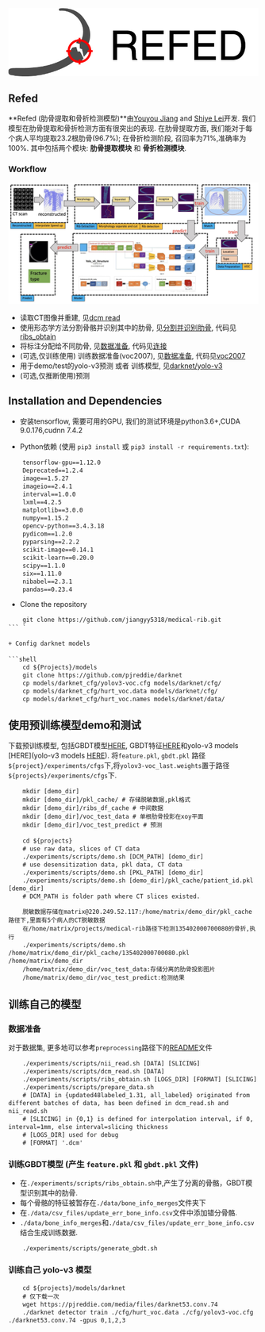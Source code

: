 
![REFED_logo](.github/logo_refed_side_white.jpg)

## Refed

**Refed (肋骨提取和骨折检测模型)**由[Youyou Jiang](jiangyy5318@gmail.com) and [Shiye Lei](leishiye@gmail.com)开发. 我们模型在肋骨提取和骨折检测方面有很突出的表现.
在肋骨提取方面, 我们能对于每个病人平均提取23.2根肋骨(96.7%); 在骨折检测阶段, 召回率为71%,准确率为100%.
其中包括两个模块: **肋骨提取模块** 和 **骨折检测模块**.

### Workflow

![workflow](.github/tech_route.jpeg)

+ 读取CT图像并重建, 见[dcm read](preprocessing/separated)
+ 使用形态学方法分割骨骼并识别其中的肋骨, 见[分割并识别肋骨](preprocessing/separated), 代码见[ribs_obtain](preprocessing/separated/ribs_obtain)
+ 将标注分配给不同肋骨, 见[数据准备](preprocessing/prepare_data), 代码见[连接](preprocessing/prepare_data/join_xls_nii_rib.py)
+ (可选,仅训练使用) 训练数据准备(voc2007), 见[数据准备](preprocessing/prepare_data), 代码见[voc2007](preprocessing/prepare_data/voc2007/write_xml_and_pic_voc2007.py)
+ 用于demo/test的yolo-v3预测 或者 训练模型, 见[darknet/yolo-v3](models/README.md)
+ (可选,仅推断使用)预测

## Installation and Dependencies

+ 安装tensorflow, 需要可用的GPU, 我们的测试环境是python3.6+,CUDA 9.0.176,cudnn 7.4.2

+ Python依赖 (使用 `pip3 install` 或 `pip3 install -r requirements.txt`):
```
    tensorflow-gpu==1.12.0
    Deprecated==1.2.4
    image==1.5.27
    imageio==2.4.1
    interval==1.0.0
    lxml==4.2.5
    matplotlib==3.0.0
    numpy==1.15.2
    opencv-python==3.4.3.18
    pydicom==1.2.0
    pyparsing==2.2.2
    scikit-image==0.14.1
    scikit-learn==0.20.0
    scipy==1.1.0
    six==1.11.0
    nibabel==2.3.1
    pandas==0.23.4
```
+ Clone the repository

```shell
    git clone https://github.com/jiangyy5318/medical-rib.git
``` `

+ Config darknet models

```shell
    cd ${Projects}/models
    git clone https://github.com/pjreddie/darknet
    cp models/darknet_cfg/yolov3-voc.cfg models/darknet/cfg/
    cp models/darknet_cfg/hurt_voc.data models/darknet/cfg/
    cp models/darknet_cfg/hurt_voc.names models/darknet/data/
```

## 使用预训练模型demo和测试

下载预训练模型, 包括GBDT模型[HERE](https://drive.google.com/open?id=1_-dP4Y6wYDC5lqQ4uaIcXrAM-AHT_xd7), 
GBDT特征[HERE](https://drive.google.com/open?id=1R8OkfLWniBhjFkAAYDlTWYwavt4dYaiB)和yolo-v3 models [HERE](yolo-v3 models [HERE](https://drive.google.com/open?id=1E6OMPPBoIje3YZszMEypKb2v6APsqaF8)).
将`feature.pkl`, `gbdt.pkl` 路径 `${project}/experiments/cfgs`下,将`yolov3-voc_last.weights`置于路径`${projects}/experiments/cfgs`下.

```shell
    mkdir [demo_dir]
    mkdir [demo_dir]/pkl_cache/ # 存储脱敏数据,pkl格式
    mkdir [demo_dir]/ribs_df_cache # 中间数据
    mkdir [demo_dir]/voc_test_data # 单根肋骨投影在xoy平面
    mkdir [demo_dir]/voc_test_predict # 预测
     
    cd ${projects}
    # use raw data, slices of CT data
    ./experiments/scripts/demo.sh [DCM_PATH] [demo_dir]
    # use desensitization data, pkl data, CT data
    ./experiments/scripts/demo.sh [PKL_PATH] [demo_dir]
    ./experiments/scripts/demo.sh [demo_dir]/pkl_cache/patient_id.pkl [demo_dir]
    # DCM_PATH is folder path where CT slices existed.
```

```shell
    脱敏数据存储在matrix@220.249.52.117:/home/matrix/demo_dir/pkl_cache 路径下,里面有5个病人的CT脱敏数据
    在/home/matrix/projects/medical-rib路径下检测135402000700080的骨折,执行
    ./experiments/scripts/demo.sh /home/matrix/demo_dir/pkl_cache/135402000700080.pkl /home/matrix/demo_dir
    /home/matrix/demo_dir/voc_test_data:存储分离的肋骨投影图片
    /home/matrix/demo_dir/voc_test_predict:检测结果
```




## 训练自己的模型

### 数据准备

对于数据集, 更多地可以参考`preprocessing`路径下的[README](preprocessing/README.md)文件

```shell
    ./experiments/scripts/nii_read.sh [DATA] [SLICING]
    ./experiments/scripts/dcm_read.sh [DATA]
    ./experiments/scripts/ribs_obtain.sh [LOGS_DIR] [FORMAT] [SLICING]
    ./experiments/scripts/prepare_data.sh
    # [DATA] in {updated48labeled_1.31, all_labeled} originated from different batches of data, has been defined in dcm_read.sh and nii_read.sh
    # [SLICING] in {0,1} is defined for interpolation interval, if 0, interval=1mm, else interval=slicing thickness 
    # [LOGS_DIR] used for debug
    # [FORMAT] '.dcm'
```

### 训练GBDT模型 (产生 `feature.pkl` 和 `gbdt.pkl` 文件)

+ 在`./experiments/scripts/ribs_obtain.sh`中,产生了分离的骨骼，GBDT模型识别其中的肋骨.
+ 每个骨骼的特征被暂存在`./data/bone_info_merges`文件夹下
+ 在`./data/csv_files/update_err_bone_info.csv`文件中添加错分骨骼.
+ `./data/bone_info_merges`和`./data/csv_files/update_err_bone_info.csv`结合生成训练数据.

```shell
    ./experiments/scripts/generate_gbdt.sh
```

### 训练自己 yolo-v3 模型

```shell
    cd ${projects}/models/darknet
    # 仅下载一次
    wget https://pjreddie.com/media/files/darknet53.conv.74
    ./darknet detector train ./cfg/hurt_voc.data ./cfg/yolov3-voc.cfg ./darknet53.conv.74 -gpus 0,1,2,3
```
